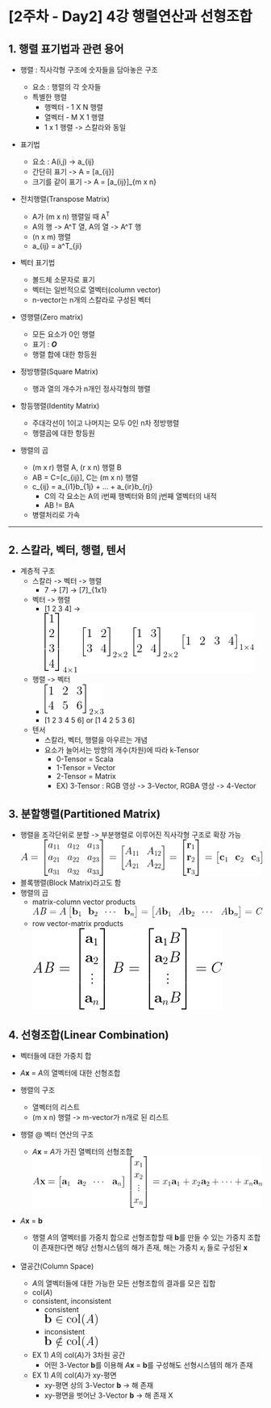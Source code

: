 # [2주차 - Day2] 4강 행렬연산과 선형조합

## 1. 행렬 표기법과 관련 용어
  - 행렬 : 직사각형 구조에 숫자들을 담아놓은 구조
    - 요소 : 행렬의 각 숫자들
    - 특별한 행렬
      - 행벡터 - 1 X N 행렬
      - 열벡터 - M X 1 행렬
      - 1 x 1 행렬 -> 스칼라와 동일

  - 표기법
    - 요소 : A(i,j) -> a_{ij}
    - 간단히 표기 -> A = [a_{ij}]
    - 크기를 같이 표기 -> A = [a_{ij}]_{m x n}

  - 전치행렬(Transpose Matrix)
    - A가 (m x n) 행렬일 때 A<sup>T</sup>
    - A의 행 -> A^T 열, A의 열 -> A^T 행
    - (n x m) 행렬
    - a_{ij} = a^T_{ji}

  - 벡터 표기법
    - 볼드체 소문자로 표기
    - 벡터는 일반적으로 열벡터(column vector)
    - n-vector는 n개의 스칼라로 구성된 벡터
  
  - 영행렬(Zero matrix)
    - 모든 요소가 0인 행렬
    - 표기 : ***O***
    - 행렬 합에 대한 항등원

  - 정방행렬(Square Matrix)
    - 행과 열의 개수가 n개인 정사각형의 행렬

  - 항등행렬(Identity Matrix)
    - 주대각선이 1이고 나머지는 모두 0인 n차 정방행렬
    - 행렬곱에 대한 항등원

  - 행렬의 곱
    - (m x r) 행렬 A, (r x n) 행렬 B
    - AB = C=[c_{ij}], C는 (m x n) 행렬
    - c_{ij} = a_{i1}b_{1j} + ... + a_{ir}b_{rj}
      - C의 각 요소는 A의 i번째 행벡터와 B의 j번째 열벡터의 내적
      - AB != BA
    - 병렬처리로 가속
---
## 2. 스칼라, 벡터, 행렬, 텐서
  - 계층적 구조
    - 스칼라 -> 벡터 -> 행렬
      - 7 -> [7] -> [7]_{1x1}
    - 벡터 -> 행렬
      - [1 2 3 4] ->  
      ![image](image/1.png)
    - 행렬 -> 벡터
      - ![image](image/2.png)
      - [1 2 3 4 5 6] or [1 4 2 5 3 6]
    - 텐서
      - 스칼라, 벡터, 행렬을 아우르는 개념
      - 요소가 늘어서는 방향의 개수(차원)에 따라 k-Tensor
        - 0-Tensor = Scala
        - 1-Tensor = Vector
        - 2-Tensor = Matrix
        - EX) 3-Tensor : RGB 영상 -> 3-Vector, RGBA 영상 -> 4-Vector

## 3. 분할행렬(Partitioned Matrix)
  - 행렬을 조각단위로 분할 -> 부분행렬로 이루어진 직사각형 구조로 확장 가능
  ![image](image/3.png)
  - 블록행렬(Block Matrix)라고도 함
  - 행렬의 곱
    - matrix-column vector products
    ![image](image/4.png)
    - row vector-matrix products
    ![image](image/5.png)

## 4. 선형조합(Linear Combination)
  - 벡터들에 대한 가중치 합
  - *A***x** = *A*의 열벡터에 대한 선형조합
  - 행렬의 구조
    - 열벡터의 리스트
    - (m x n) 행렬 -> m-vector가 n개로 된 리스트
  - 행렬 @ 벡터 연산의 구조
    - *A***x** = *A*가 가진 열벡터의 선형조합
    ![image](image/6.png)
  
  - *A***x** = **b**
    -  행렬 *A*의 열벡터를 가중치 합으로 선형조합할 때 **b**를 만들 수 있는 가중치 조합이 존재한다면 해당 선형시스템의 해가 존재, 해는 가중치 *x*<sub>*i*</sub> 들로 구성된 **x**

  - 열공간(Column Space)
    - *A*의 열벡터들에 대한 가능한 모든 선형조합의 결과를 모은 집합
    - col(*A*)
    - consistent, inconsistent
      - consistent  
      ![image](image/7.png)
      - inconsistent  
      ![image](image/8.png)  
    - EX 1) *A*의 col(*A*)가 3차원 공간  
      - 어떤 3-Vector **b**를 이용해 *A***x** = **b**를 구성해도 선형시스템의 해가 존재
    - EX 1) *A*의 col(*A*)가 xy-평면  
      - xy-평면 상의 3-Vector **b** -> 해 존재  
      - xy-평면을 벗어난 3-Vector **b** -> 해 존재 X  
      
      